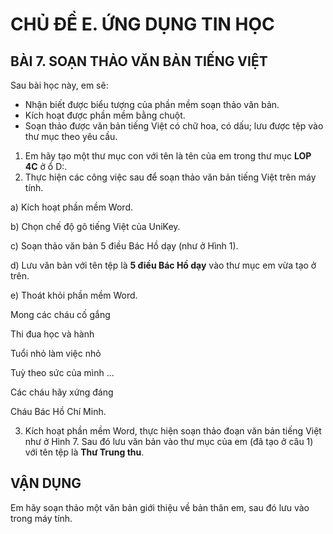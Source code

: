 # CHỦ ĐỀ E. ỨNG DỤNG TIN HỌC

## BÀI 7. SOẠN THẢO VĂN BẢN TIẾNG VIỆT

Sau bài học này, em sẽ:
- Nhận biết được biểu tượng của phần mềm soạn thảo văn bản.
- Kích hoạt được phần mềm bằng chuột.
- Soạn thảo được văn bản tiếng Việt có chữ hoa, có dấu; lưu được tệp vào thư mục theo yêu cầu.

1. Em hãy tạo một thư mục con với tên là tên của em trong thư mục **LOP 4C** ở ổ D:.
2. Thực hiện các công việc sau để soạn thảo văn bản tiếng Việt trên máy tính.

a) Kích hoạt phần mềm Word.

b) Chọn chế độ gõ tiếng Việt của UniKey.

c) Soạn thảo văn bản 5 điều Bác Hồ dạy (như ở Hình 1).

d) Lưu văn bản với tên tệp là **5 điều Bác Hồ dạy** vào thư mục em vừa tạo ở trên.

e) Thoát khỏi phần mềm Word.


Mong các cháu cố gắng

Thi đua học và hành

Tuổi nhỏ làm việc nhỏ

Tuỳ theo sức của mình ...

Các cháu hãy xứng đáng

Cháu Bác Hồ Chí Minh.

3. Kích hoạt phần mềm Word, thực hiện soạn thảo đoạn văn bản tiếng Việt như ở Hình 7. Sau đó lưu văn bản vào thư mục của em (đã tạo ở câu 1) với tên tệp là **Thư Trung thu**.

## VẬN DỤNG
Em hãy soạn thảo một văn bản giới thiệu về bản thân em, sau đó lưu vào trong máy tính.
